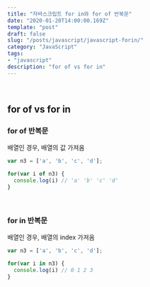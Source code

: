 ```yaml
---
title: "자바스크립트 for in와 for of 반복문"
date: "2020-01-20T14:00:00.169Z"
template: "post"
draft: false
slug: "/posts/javascript/javascript-forin/"
category: "JavaScript"
tags:
- "javascript"
description: "for of vs for in"
---
```


<br>

## for of vs for in

### for of 반복문

배열인 경우, 배열의 값 가져옴

``` JavaScript
var n3 = ['a', 'b', 'c', 'd'];

for(var i of n3) {
  console.log(i) // 'a' 'b' 'c' 'd'
}
```

<br>

### for in 반복문

배열인 경우, 배열의 index 가져옴

``` JavaScript
var n3 = ['a', 'b', 'c', 'd'];

for(var i in n3) {
  console.log(i) // 0 1 2 3
}
```
